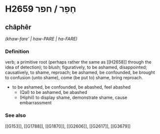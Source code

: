 # H2659 חָפֵר / חפר

## châphêr

_(khaw-fare' | haw-PARE | ha-FARE)_

### Definition

verb; a primitive root (perhaps rather the same as [[H2658]] through the idea of detection); to blush; figuratively, to be ashamed, disappointed; causatively, to shame, reproach; be ashamed, be confounded, be brought to confusion (unto shame), come (be put to) shame, bring reproach.

- to be ashamed, be confounded, be abashed, feel abashed
    - (Qal) to be ashamed, be abashed
    - (Hiphil) to display shame, demonstrate shame, cause embarrassment
### See also

[[G153]], [[G1788]], [[G1870]], [[G2606]], [[G2617]], [[G3679]]

